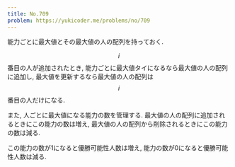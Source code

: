 ```yaml
---
title: No.709
problem: https://yukicoder.me/problems/no/709
---
```

能力ごとに最大値とその最大値の人の配列を持っておく.

$$ i $$ 番目の人が追加されたとき, 能力ごとに最大値タイになるなら最大値の人の配列に追加し, 最大値を更新するなら最大値の人の配列は $$ i $$ 番目の人だけになる.

また, 人ごとに最大値になる能力の数を管理する. 最大値の人の配列に追加されるときにこの能力の数は増え, 最大値の人の配列から削除されるときにこの能力の数は減る.

この能力の数が1になると優勝可能性人数は増え, 能力の数が0になると優勝可能性人数は減る.
